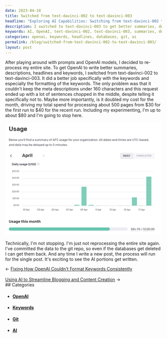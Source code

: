 ```yaml
---
date: 2023-04-18
title: Switched from text-davinci-002 to text-davinci-003
headline: "Exploring AI Capabilities: Switching from text-davinci-002 to text-davinci-003"
description: I switched to text-davinci-003 to get better summaries, descriptions, headlines, and keywords from OpenAI, but it cost me more. I committed the data to a git repo so I could access it even if the databases got deleted. Going forward, I'll only process single posts as I explore AI capabilities. Join me as I explore the AI capabilities and the cost of processing data.
keywords: AI, OpenAI, text-davinci-002, text-davinci-003, summaries, descriptions, headlines, keywords, processing, cost, git, repo, databases, single posts, explore, capabilities
categories: openai, keywords, headlines, databases, git, ai
permalink: /blog/switched-from-text-davinci-002-to-text-davinci-003/
layout: post
---
```



After playing around with prompts and OpenAI models, I decided to re-process my
entire site. To get OpenAI to write better summaries, descriptions, headlines
and keywords, I switched from text-davinci-002 to text-davinci-003. It did a
better job specifically with the keywords and especially the formatting of the
keywords. The only problem was that it couldn't keep the meta descriptions
under 160 characters and this request ended up with a lot of sentences chopped
in the middle, despite telling it specifically not to. Maybe more importantly,
is it doubled my cost for the month, driving my total spend for processing
about 500 pages from $30 for the first run to $40 for the recent run. Including
my experimenting, I'm up to about $80 and I'm going to stop here.

![OpenAI Daily Usage Cost](/assets/images/OpenAI-daily-usage-cost.png)

Technically, I'm not stopping. I'm just not reprocessing the entire site again.
I've committed the data to the git repo, so even if the databases get deleted I
can get them back. And any time I write a new post, the process will run for
the single post. It's exciting to see the AI portions get written.


<div class="arrow-links"><div class="post-nav-prev"><span class="arrow">&larr;&nbsp;</span><a href="/blog/fixing-how-openai-couldn-t-format-keywords-consistently/">Fixing How OpenAI Couldn't Format Keywords Consistently</a></div> &nbsp; <div class="post-nav-next"><a href="/blog/using-ai-to-streamline-blogging-and-content-creation/">Using AI to Streamline Blogging and Content Creation</a><span class="arrow">&nbsp;&rarr;</span></div></div>
## Categories

<ul>
<li><h4><a href='/openai/'>OpenAI</a></h4></li>
<li><h4><a href='/keywords/'>Keywords</a></h4></li>
<li><h4><a href='/git/'>Git</a></h4></li>
<li><h4><a href='/ai/'>AI</a></h4></li></ul>